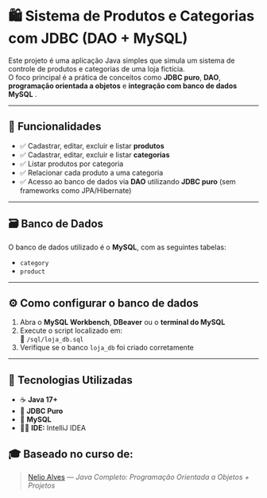 # 🛍️ Sistema de Produtos e Categorias com JDBC (DAO + MySQL)

Este projeto é uma aplicação Java simples que simula um sistema de controle de produtos e categorias de uma loja fictícia.  
O foco principal é a prática de conceitos como **JDBC puro**, **DAO**, **programação orientada a objetos** e **integração com banco de dados MySQL** .

---

## 🚀 Funcionalidades

- ✅ Cadastrar, editar, excluir e listar **produtos**
- ✅ Cadastrar, editar, excluir e listar **categorias**
- ✅ Listar produtos por categoria
- ✅ Relacionar cada produto a uma categoria
- ✅ Acesso ao banco de dados via **DAO** utilizando **JDBC puro** (sem frameworks como JPA/Hibernate)

---

## 🗃️ Banco de Dados

O banco de dados utilizado é o **MySQL**, com as seguintes tabelas:

- `category`
- `product`

---

## ⚙️ Como configurar o banco de dados

1. Abra o **MySQL Workbench**, **DBeaver** ou o **terminal do MySQL**
2. Execute o script localizado em:  
   📁 `/sql/loja_db.sql`
3. Verifique se o banco `loja_db` foi criado corretamente

---

## 🧰 Tecnologias Utilizadas

- ☕ **Java 17+**
- 💾 **JDBC Puro**
- 🐬 **MySQL**
- 🧑‍💻 **IDE:** IntelliJ IDEA


## 🎓 Baseado no curso de:

> [Nelio Alves](https://github.com/acenelio) — *Java Completo: Programação Orientada a Objetos + Projetos*

